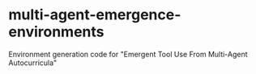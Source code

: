 # multi-agent-emergence-environments
Environment generation code for "Emergent Tool Use From Multi-Agent Autocurricula"

